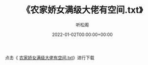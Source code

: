 ﻿---
title:  《农家娇女满级大佬有空间.txt》
date:   2022-01-02T00:00:00+00:00
author: 听松阁
layout: post
permalink: /农家娇女满级大佬有空间/
categories: 小说
tags: [小说]
---

点击《 [农家娇女满级大佬有空间.txt](http://img.660000.xyz/bookstukust/book/bntxt/10/农家娇女满级大佬有空间.txt)》进行下载
